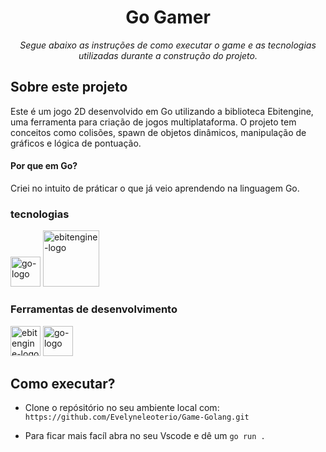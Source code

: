 <h1 align="center">Go Gamer</h1>
<p align="center"><i>Segue abaixo as instruções de como executar o game e as tecnologias utilizadas durante a construção do projeto.</i></p>

## Sobre este projeto

Este é um jogo 2D desenvolvido em Go utilizando a biblioteca Ebitengine, uma ferramenta para criação de jogos multiplataforma. O projeto tem conceitos como colisões, spawn de objetos dinâmicos, manipulação de gráficos e lógica de pontuação.

#### Por que em Go?

Criei no intuito de práticar o que já veio aprendendo na linguagem Go.

### tecnologias

<p display="inline-block">
  <img width="48" src="https://miro.medium.com/v2/resize:fit:600/1*i2skbfmDsHayHhqPfwt6pA.png" alt="go-logo"/>

  <img width="90" src="https://ebitengine.org/images/share.png" alt="ebitengine-logo"/>
</p>

### Ferramentas de desenvolvimento

<p display="inline-block">

 <img width="48" src="https://git-scm.com/images/logos/downloads/Git-Icon-1788C.png" alt="ebitengine-logo"/>

  <img width="48" src="https://upload.wikimedia.org/wikipedia/commons/thumb/9/9a/Visual_Studio_Code_1.35_icon.svg/512px-Visual_Studio_Code_1.35_icon.svg.png" alt="go-logo"/>

</p>

## Como executar?

- Clone o repósitório no seu ambiente local com: `https://github.com/Evelyneleoterio/Game-Golang.git`

- Para ficar mais facíl abra no seu Vscode e dê um `go run .`
